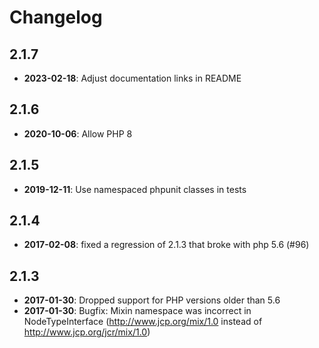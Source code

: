 Changelog
=========

2.1.7
-----

* **2023-02-18**: Adjust documentation links in README

2.1.6
-----

* **2020-10-06**: Allow PHP 8

2.1.5
-----

* **2019-12-11**: Use namespaced phpunit classes in tests

2.1.4
-----

* **2017-02-08**: fixed a regression of 2.1.3 that broke with php 5.6 (#96)

2.1.3
-----

* **2017-01-30**: Dropped support for PHP versions older than 5.6
* **2017-01-30**: Bugfix: Mixin namespace was incorrect in NodeTypeInterface (http://www.jcp.org/mix/1.0 instead of http://www.jcp.org/jcr/mix/1.0)
